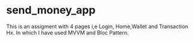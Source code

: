# send_money_app
This is an assigment with 4 pages i,e Login, Home,Wallet and Transaction Hx. In which I have used MVVM and Bloc Pattern.
